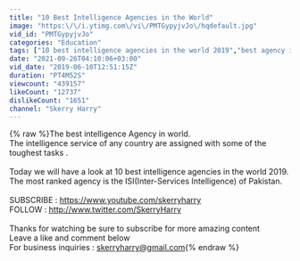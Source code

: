 ```yaml
---
title: "10 Best Intelligence Agencies in the World"
image: "https:\/\/i.ytimg.com\/vi\/PMTGypyjvJo\/hqdefault.jpg"
vid_id: "PMTGypyjvJo"
categories: "Education"
tags: ["10 best intelligence agencies in the world 2019","best agency in the world","best intelligence agencies"]
date: "2021-09-26T04:10:06+03:00"
vid_date: "2019-06-10T12:51:15Z"
duration: "PT4M52S"
viewcount: "439157"
likeCount: "12737"
dislikeCount: "1651"
channel: "Skerry Harry"
---
```

{% raw %}The best intelligence Agency in world.<br />The intelligence service of any country are assigned with some of the toughest tasks .<br /><br />Today we will have a look at 10 best intelligence agencies in the world 2019. The most ranked agency is the ISI(Inter-Services Intelligence) of Pakistan.<br /><br />SUBSCRIBE : <a rel="nofollow" target="blank" href="https://www.youtube.com/skerryharry">https://www.youtube.com/skerryharry</a><br />FOLLOW : <a rel="nofollow" target="blank" href="http://www.twitter.com/SkerryHarry">http://www.twitter.com/SkerryHarry</a><br /><br />Thanks for watching be sure to subscribe for more amazing content<br />Leave a like and comment below<br />For business inquiries : skerryharry@gmail.com{% endraw %}

